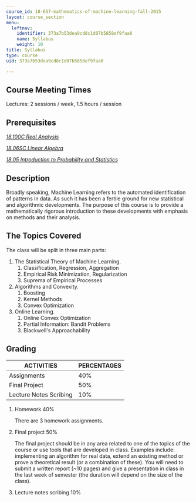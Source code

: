 ```yaml
---
course_id: 18-657-mathematics-of-machine-learning-fall-2015
layout: course_section
menu:
  leftnav:
    identifier: 373a7b53dea9cd8c1d07b5858ef9faa0
    name: Syllabus
    weight: 10
title: Syllabus
type: course
uid: 373a7b53dea9cd8c1d07b5858ef9faa0

---
```


Course Meeting Times
--------------------

Lectures: 2 sessions / week, 1.5 hours / session

Prerequisites
-------------

[_18.100C Real Analysis_](/courses/18-100c-real-analysis-fall-2012/)

[_18.06SC Linear Algebra_](/courses/18-06sc-linear-algebra-fall-2011/)

[_18.05 Introduction to Probability and Statistics_](/courses/18-05-introduction-to-probability-and-statistics-spring-2014/)

Description
-----------

Broadly speaking, Machine Learning refers to the automated identification of patterns in data. As such it has been a fertile ground for new statistical and algorithmic developments. The purpose of this course is to provide a mathematically rigorous introduction to these developments with emphasis on methods and their analysis.

The Topics Covered
------------------

The class will be split in three main parts:

1.  The Statistical Theory of Machine Learning.
    1.  Classification, Regression, Aggregation
    2.  Empirical Risk Minimization, Regularization
    3.  Suprema of Empirical Processes
2.  Algorithms and Convexity.
    1.  Boosting
    2.  Kernel Methods
    3.  Convex Optimization
3.  Online Learning.
    1.  Online Convex Optimization
    2.  Partial Information: Bandit Problems
    3.  Blackwell's Approachability

Grading
-------

| ACTIVITIES | PERCENTAGES |
| --- | --- |
| Assignments | 40% |
| Final Project | 50% |
| Lecture Notes Scribing | 10% 

1.  Homework 40%
    
    There are 3 homework assignments.
    
2.  Final project 50%
    
    The final project should be in any area related to one of the topics of the course or use tools that are developed in class. Examples include: implementing an algorithm for real data, extend an existing method or prove a theoretical result (or a combination of these). You will need to submit a written report (~10 pages) and give a presentation in class in the last week of semester (the duration will depend on the size of the class).
    
3.  Lecture notes scribing 10%